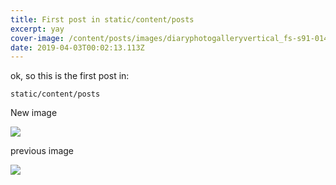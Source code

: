 ```yaml
---
title: First post in static/content/posts
excerpt: yay
cover-image: /content/posts/images/diaryphotogalleryvertical_fs-s91-014_001_default.jpg
date: 2019-04-03T00:02:13.113Z
---
```

ok, so this is the first post in: 

```
static/content/posts
```

New image

![](/content/posts/images/diaryphotogalleryvertical_fs-s91-012_001_default.jpg)



previous image

![](/content/posts/images/diaryphotogalleryvertical_fs-s91-101_001_default.jpg)

